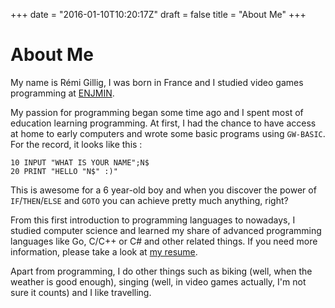 +++
date = "2016-01-10T10:20:17Z"
draft = false
title = "About Me"
+++

# About Me

My name is Rémi Gillig, I was born in France and I studied video games programming at [ENJMIN](http://www.enjmin.fr).

My passion for programming began some time ago and I spent most of education learning programming. At first, I had the chance to have access at home to early computers and wrote some basic programs using `GW-BASIC`. For the record, it looks like this :

    10 INPUT "WHAT IS YOUR NAME";N$
    20 PRINT "HELLO "N$" :)"

This is awesome for a 6 year-old boy and when you discover the power of `IF`/`THEN`/`ELSE` and `GOTO` you can achieve pretty much anything, right?

From this first introduction to programming languages to nowadays, I studied computer science and learned my share of advanced programming languages like Go, C/C++ or C# and other related things. If you need more information, please take a look at [my resume](/resume).

Apart from programming, I do other things such as biking (well, when the weather is good enough), singing (well, in video games actually, I'm not sure it counts) and I like travelling.
